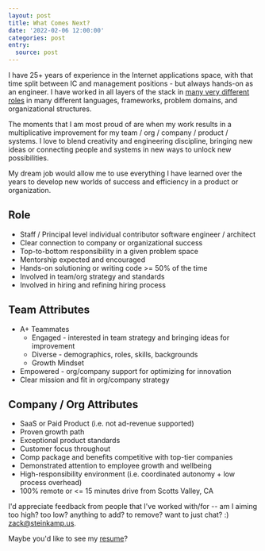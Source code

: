 ```yaml
---
layout: post
title: What Comes Next?
date: '2022-02-06 12:00:00'
categories: post
entry:
  source: post
---
```


I have 25+ years of experience in the Internet applications space, with that time split between IC and management positions - but always hands-on as an engineer. I have worked in all layers of the stack in [many very different roles](/resume/) in many different languages, frameworks, problem domains, and organizational structures.

The moments that I am most proud of are when my work results in a multiplicative improvement for my team / org / company / product / systems. I love to blend creativity and engineering discipline, bringing new ideas or connecting people and systems in new ways to unlock new possibilities.

My dream job would allow me to use everything I have learned over the years to develop new worlds of success and efficiency in a product or organization.

## Role

- Staff / Principal level individual contributor software engineer / architect
- Clear connection to company or organizational success
- Top-to-bottom responsibility in a given problem space
- Mentorship expected and encouraged
- Hands-on solutioning or writing code >= 50% of the time
- Involved in team/org strategy and standards
- Involved in hiring and refining hiring process

## Team Attributes

- A+ Teammates
  - Engaged - interested in team strategy and bringing ideas for improvement
  - Diverse - demographics, roles, skills, backgrounds
  - Growth Mindset
- Empowered - org/company support for optimizing for innovation
- Clear mission and fit in org/company strategy

## Company / Org Attributes

- SaaS or Paid Product (i.e. not ad-revenue supported)
- Proven growth path
- Exceptional product standards
- Customer focus throughout
- Comp package and benefits competitive with top-tier companies
- Demonstrated attention to employee growth and wellbeing
- High-responsibility environment (i.e. coordinated autonomy + low process overhead)
- 100% remote or <= 15 minutes drive from Scotts Valley, CA

I'd appreciate feedback from people that I've worked with/for -- am I aiming too high? too low? anything to add? to remove? want to just chat? :) [zack@steinkamp.us](mailto:zack@steinkamp.us).

Maybe you'd like to see my [resume](/resume/)?
